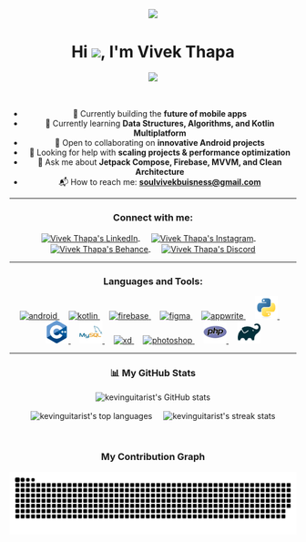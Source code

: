 <div align="center">

<p align="center">
  <img src="https://media.giphy.com/media/M9gbBd9nbDrOTu1Mqx/giphy.gif" width="100" />
</p>

# Hi <img src="https://media.giphy.com/media/hvRJCLFzcasrR4ia7z/giphy.gif" width="35px">, I'm Vivek Thapa

<a href="https://github.com/DenverCoder1/readme-typing-svg"><img src="https://readme-typing-svg.herokuapp.com?font=Fira+Code&size=22&pause=1000&color=3399FF&center=true&vCenter=true&width=435&lines=A+passionate+Android+Developer;Building+modern,+efficient,+and+user-friendly+apps;🚀+Jetpack+Compose+Enthusiast+🚀"></a>

</div>

<br>

<div align="center">
  
- 🔭 Currently building the **future of mobile apps**
- 🌱 Currently learning **Data Structures, Algorithms, and Kotlin Multiplatform**
- 🤝 Open to collaborating on **innovative Android projects**
- 🤔 Looking for help with **scaling projects & performance optimization**
- 💬 Ask me about **Jetpack Compose, Firebase, MVVM, and Clean Architecture**
- 📬 How to reach me: **soulvivekbuisness@gmail.com**

</div>

<hr>

<h3 align="center">Connect with me:</h3>
<p align="center">
  <a href="https://www.linkedin.com/in/vivek-thapa-b27848266/" target="_blank">
    <img align="center" src="https://raw.githubusercontent.com/rahuldkjain/github-profile-readme-generator/master/src/images/icons/Social/linked-in-alt.svg" alt="Vivek Thapa's LinkedIn" height="30" width="40" />
  </a>
  &nbsp;&nbsp;&nbsp;&nbsp;
  <a href="https://www.instagram.com/vive_kevinvg/" target="_blank">
    <img align="center" src="https://raw.githubusercontent.com/rahuldkjain/github-profile-readme-generator/master/src/images/icons/Social/instagram.svg" alt="Vivek Thapa's Instagram" height="30" width="40" />
  </a>
  &nbsp;&nbsp;&nbsp;&nbsp;
  <a href="https://www.behance.net/vivekthapa5" target="_blank">
    <img align="center" src="https://raw.githubusercontent.com/rahuldkjain/github-profile-readme-generator/master/src/images/icons/Social/behance.svg" alt="Vivek Thapa's Behance" height="30" width="40" />
  </a>
  &nbsp;&nbsp;&nbsp;&nbsp;
  <a href="https://discord.gg/JuZax58c" target="_blank">
    <img align="center" src="https://raw.githubusercontent.com/rahuldkjain/github-profile-readme-generator/master/src/images/icons/Social/discord.svg" alt="Vivek Thapa's Discord" height="30" width="40" />
  </a>
</p>

<hr>

<h3 align="center">Languages and Tools:</h3>
<p align="center">
  <a href="https://developer.android.com" target="_blank" rel="noreferrer">
    <img src="https://cdn.jsdelivr.net/gh/devicons/devicon/icons/android/android-plain.svg" alt="android" width="40" height="40"/>
  </a>
  &nbsp;&nbsp;&nbsp;
  <a href="https://kotlinlang.org" target="_blank" rel="noreferrer">
    <img src="https://www.vectorlogo.zone/logos/kotlinlang/kotlinlang-icon.svg" alt="kotlin" width="40" height="40"/>
  </a>
  &nbsp;&nbsp;&nbsp;
  <a href="https://firebase.google.com/" target="_blank" rel="noreferrer">
    <img src="https://www.vectorlogo.zone/logos/firebase/firebase-icon.svg" alt="firebase" width="40" height="40"/>
  </a>
  &nbsp;&nbsp;&nbsp;
  <a href="https://www.figma.com/" target="_blank" rel="noreferrer">
    <img src="https://www.vectorlogo.zone/logos/figma/figma-icon.svg" alt="figma" width="40" height="40"/>
  </a>
  &nbsp;&nbsp;&nbsp;
  <a href="https://appwrite.io" target="_blank" rel="noreferrer">
    <img src="https://www.vectorlogo.zone/logos/appwriteio/appwriteio-icon.svg" alt="appwrite" width="40" height="40"/>
  </a>
  &nbsp;&nbsp;&nbsp;
  <a href="https://www.python.org" target="_blank" rel="noreferrer">
    <img src="https://raw.githubusercontent.com/devicons/devicon/master/icons/python/python-original.svg" alt="python" width="40" height="40"/>
  </a>
  &nbsp;&nbsp;&nbsp;
  <a href="https://www.w3schools.com/cpp/" target="_blank" rel="noreferrer">
    <img src="https://raw.githubusercontent.com/devicons/devicon/master/icons/cplusplus/cplusplus-original.svg" alt="cplusplus" width="40" height="40"/>
  </a>
  &nbsp;&nbsp;&nbsp;
  <a href="https://www.mysql.com/" target="_blank" rel="noreferrer">
    <img src="https://raw.githubusercontent.com/devicons/devicon/master/icons/mysql/mysql-original-wordmark.svg" alt="mysql" width="40" height="40"/>
  </a>
  &nbsp;&nbsp;&nbsp;
  <a href="https://www.adobe.com/products/xd.html" target="_blank" rel="noreferrer">
    <img src="https://cdn.jsdelivr.net/gh/devicons/devicon/icons/xd/xd-plain.svg" alt="xd" width="40" height="40"/>
  </a>
  &nbsp;&nbsp;&nbsp;
  <a href="https://www.photoshop.com/en" target="_blank" rel="noreferrer">
    <img src="https://cdn.jsdelivr.net/gh/devicons/devicon/icons/photoshop/photoshop-plain.svg" alt="photoshop" width="40" height="40"/>
  </a>
  &nbsp;&nbsp;&nbsp;
  <a href="https://www.php.net" target="_blank" rel="noreferrer">
    <img src="https://raw.githubusercontent.com/devicons/devicon/master/icons/php/php-original.svg" alt="php" width="40" height="40"/>
  </a>
  &nbsp;&nbsp;&nbsp;
  <a href="https://gradle.org/" target="_blank" rel="noreferrer">
    <img src="https://raw.githubusercontent.com/devicons/devicon/master/icons/gradle/gradle-original.svg" alt="gradle" width="40" height="40"/>
  </a>
</p>

<hr>

<h3 align="center">📊 My GitHub Stats</h3>
<p align="center">
  <img align="center" src="https://github-readme-stats.vercel.app/api?username=kevinguitarist&show_icons=true&locale=en&theme=tokyonight&hide_border=true&count_private=true&title_color=79ff97&icon_color=79ff97" alt="kevinguitarist's GitHub stats" />
</p>
<p align="center">
  <img align="center" src="https://github-readme-stats.vercel.app/api/top-langs?username=kevinguitarist&show_icons=true&locale=en&layout=compact&theme=tokyonight&hide_border=true&title_color=79ff97" alt="kevinguitarist's top languages" />
  &nbsp;&nbsp;&nbsp;
  <img align="center" src="https://github-readme-streak-stats.herokuapp.com/?user=kevinguitarist&theme=tokyonight&hide_border=true" alt="kevinguitarist's streak stats" />
</p>

<br>

<h3 align="center">My Contribution Graph</h3>
<p align="center">
  <img src="https://raw.githubusercontent.com/platane/platane/output/github-contribution-grid-snake-dark.svg?user_name=kevinguitarist" alt="snake">
</p>
